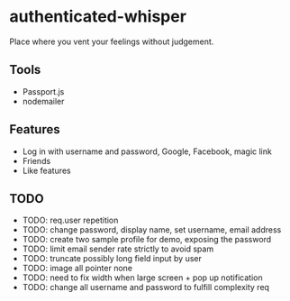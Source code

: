 # authenticated-whisper

Place where you vent your feelings without judgement.

## Tools

- Passport.js
- nodemailer

## Features

- Log in with username and password, Google, Facebook, magic link
- Friends
- Like features

## TODO

- TODO: req.user repetition
- TODO: change password, display name, set username, email address
- TODO: create two sample profile for demo, exposing the password
- TODO: limit email sender rate strictly to avoid spam
- TODO: truncate possibly long field input by user
- TODO: image all pointer none
- TODO: need to fix width when large screen + pop up notification
- TODO: change all username and password to fulfill complexity req
